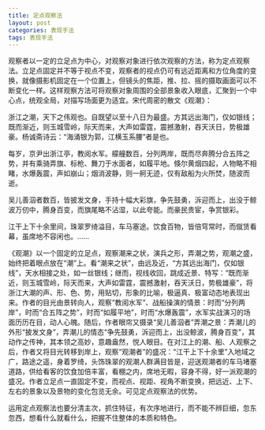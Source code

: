 ```yaml
---
title: 定点观察法
layout: post
categories: 表现手法
tags: 表现手法
---
```


观察者以一定的立足点为中心，对观察对象进行依次观察的方法，称为定点观察法。立足点固定并不等于视点不变，观察者的视点仍可有远近距离和方位角度的变换，就像摄影机固定在一个位置上，但镜头的焦距，推、拉、摇的摄取画面可以不断变化一样。这样观察方法可将观察对象周围的全部景象收入眼底，汇聚到一个中心点，统观全局，对描写场面更为适宜。宋代周密的散文《观潮》：

浙江之潮，天下之伟观也。自既望以至十八日为最盛。方其远出海门，仅如银线；既而渐近，则玉城雪岭，际天而来，大声如雷霆，震撼激射，吞天沃日，势极雄豪。杨诚斋诗云：“海涌银为郭，江横玉系腰”者是也。

每岁，京尹出浙江亭，教阅水军。艨艟数百，分列两岸，既而尽奔腾分合五阵之势，并有乘骑弄旗、标枪、舞刀于水面者，如履平地。倏尔黄烟四起，人物略不相睹，水爆轰震，声如崩山；烟消波静，则一舸无迹，仅有敌船为火所焚，随波而逝。

吴儿善泅者数百，皆披发文身，手持十幅大彩旗，争先鼓勇，泝迎而上，出没于鲸波万仞中，腾身百变，而旗尾略不沾湿，以此夸能。而豪民贵宦，争赏银彩。

江干上下十余里间，珠翠罗绮溢目，车马塞途。饮食百物，皆倍穹常时，而僦赁看幕，虽席地不容闲也。……

《观潮》以一个固定的立足点，观察潮来之状，演兵之形，弄潮之势，观潮之盛，始终把着眼点放在“潮”上。看“潮来之状”，由远及近，“方其远出海门，仅如银线”，天水相接之处，如一丝银线；继而，视线收回，跳成近景、特写：“既而渐近，则玉城雪岭，际天而来，大声如雷霆，震撼激射，吞天沃日，势极雄豪”，将浙江大潮的声、形、色、势，用贴切，形象的比喻，极逼真、极富动态地表现出来。作者的目光由景转向人，观察“教阅水军”、战船操演的情景：时而“分列两岸”，时而“合五阵之势”，时而“如履平地”，时而“水爆轰震”，水军实战演习的场面历历在目，动人心魄。随后，作者眼帘又摄录“吴儿善泅者”弄潮之景：弄潮儿的外形“披发文身”，弄潮儿的情态“争先鼓勇，泝迎而上，出没鲸波，腾身百变”，其动作之传神，其本领之高妙，意趣盎然，悦人眼目。在对江上的潮、船、人观察之后，作者又将目光转移到岸上，观察“观潮者”的盛况：“江干上下十余里”入地域之广，路途之遥，身着罗绮，头饰珠翠的观潮人群满目皆是，迎送观潮者的车马堵塞道路，供给看客的饮食加倍丰富，看棚之内，席地无暇，容身不得，好一派观潮的盛况。作者立足点一直固定不变，而视点、视距、视角不断变换，把远近、上下、左右的景象以及景物的变化包览无余。可见定点观察法的优势。

运用定点观察法也要分清主次，抓住特征，有次序地进行，而不能不辨巨细，忽东忽西，想看什么就看什么，把握不住整体的本质和特色。 